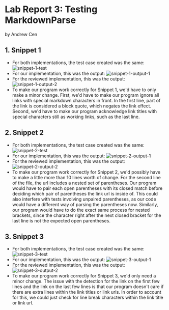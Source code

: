 # Lab Report 3: Testing MarkdownParse
by Andrew Cen

## 1. Snippet 1
- For both implementations, the test case created was the same: ![snippet-1-test](https://acen23.github.io/cse15l-lab-reports/snippet-1-test.png)
- For our implementation, this was the output: ![snippet-1-output-1](https://acen23.github.io/cse15l-lab-reports/snippet-1-output-1.png)
- For the reviewed implementation, this was the output: ![snippet-1-output-2](https://acen23.github.io/cse15l-lab-reports/snippet-1-output-2.png)
- To make our program work correctly for Snippet 1, we'd have to only make a minor change. First, we'd have to make our program ignore all links with special markdown characters in front. In the first line, part of the link is considered a block quote, which negates the link effect. Second, we'd have to make our program acknowledge link titles with special characters still as working links, such as the last line.

## 2. Snippet 2
- For both implementations, the test case created was the same: ![snippet-2-test](https://acen23.github.io/cse15l-lab-reports/snippet-2-test.png)
- For our implementation, this was the output: ![snippet-2-output-1](https://acen23.github.io/cse15l-lab-reports/snippet-2-output-1.png)
- For the reviewed implementation, this was the output: ![snippet-2-output-2](https://acen23.github.io/cse15l-lab-reports/snippet-2-output-2.png)
- To make our program work correctly for Snippet 2, we'd possibly have to make a little more than 10 lines worth of change. For the second line of the file, the url includes a nested set of parentheses. Our program would have to pair each open parentheses with its closed match before deciding which pair of parentheses the link url is inside of. This could also interfere with tests involving unpaired parentheses, as our code would have a different way of parsing the parentheses now. Similarly, our program would have to do the exact same process for nested brackets, since the character right after the next closed bracket for the last line is not the expected open parentheses.

## 3. Snippet 3
- For both implementations, the test case created was the same: ![snippet-3-test](https://acen23.github.io/cse15l-lab-reports/snippet-3-test.png)
- For our implementation, this was the output: ![snippet-3-output-1](https://acen23.github.io/cse15l-lab-reports/snippet-3-output-1.png)
- For the reviewed implementation, this was the output: ![snippet-3-output-2](https://acen23.github.io/cse15l-lab-reports/snippet-3-output-2.png)
- To make our program work correctly for Snippet 3, we'd only need a minor change. The issue with the detection for the link on the first few lines and the link on the last few lines is that our program doesn't care if there are extra lines within the link titles or link urls. In order to account for this, we could just check for line break characters within the link title or link url.